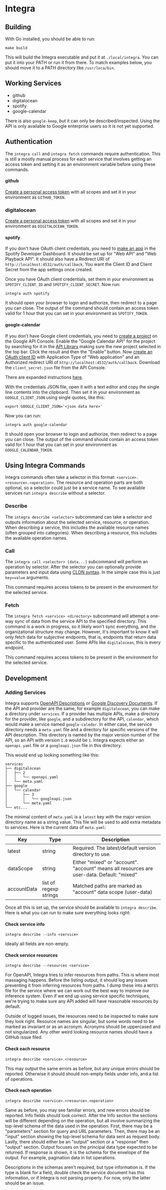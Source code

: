 # Integra

## Building
With Go installed, you should be able to run:
```
make build
```
This will build the Integra executable and put it at `./local/integra`. You can
put it into your PATH or run it from there. To match examples below, you should
move it to a PATH directory like `/usr/loca/bin`.

## Working Services

* github
* digitalocean
* spotify
* google-calendar

There is also `google-keep`, but it can only be described/inspected. Using the API is
only available to Google enterprise users so it is not yet supported.

## Authentication

The `integra call` and `integra fetch` commands require authentication. This is
still a mostly manual process for each service that involves getting an access token
and setting it as an environment variable before using these commands.

#### github

[Create a personal access token](https://github.com/settings/tokens) with all scopes
and set it in your environment as `GITHUB_TOKEN`. 

### digitalocean 

[Create a personal access token](https://cloud.digitalocean.com/account/api/tokens) with all scopes
and set it in your environment as `DIGITALOCEAN_TOKEN`.

#### spotify

If you don't have OAuth client credentials, you need to [make an app](https://developer.spotify.com/dashboard)
in the Spotify Developer Dashboard. It should be set up for "Web API" and "Web Playback API". It should
also have a Redirect URI of `http://localhost:4532/auth/callback`. You want the Client ID and Client Secret
from the app settings once created.

Once you have OAuth client credentials, set them in your environment as `SPOTIFY_CLIENT_ID`
and `SPOTIFY_CLIENT_SECRET`. Now run:
```
integra auth spotify
```
It should open your browser to login and authorize, then redirect to a page you can close.
The output of the command should contain an access token valid for 1 hour that you can
set in your environment as `SPOTIFY_TOKEN`. 

#### google-calendar

If you don't have Google client credentials, you need to [create a project](https://console.cloud.google.com/projectcreate) on the Google API Console. Enable the "Google Calendar API" for the project by 
searching for it in the [API Library](https://console.cloud.google.com/apis/library) 
making sure the new project selected in the top bar. Click the result and then the "Enable" button. Now 
[create an OAuth client ID](https://console.cloud.google.com/apis/credentials/oauthclient)
with Application Type of "Web application" and an Authorized redirect URI of
`http://localhost:4532/auth/callback`. Download the `client_secret.json` file from the API Console.

There are expanded instructions [here](https://developers.google.com/identity/protocols/oauth2/web-server#enable-apis).

With the credentials JSON file, open it with a text editor and copy the single line contents into the clipboard. Then
set it in your environment as `GOOGLE_CLIENT_JSON` using single quotes, like this:
```
export GOOGLE_CLIENT_JSON='<json data here>'
```
Now you can run:
```
integra auth google-calendar
```
It should open your browser to login and authorize, then redirect to a page you can close.
The output of the command should contain an access token valid for 1 hour that you can
set in your environment as `GOOGLE_CALENDAR_TOKEN`. 

## Using Integra Commands

Integra commands often take a selector in this format: `<service>.<resource>.<operation>`.
The resource and operation parts are both optional, so a selector could just be a
service name. To see available services run `integra describe` without a selector.

### Describe

The `integra describe <selector>` subcommand can take a selector and outputs information about the
selected service, resource, or operation. When describing a service, this includes
the available resource names (often grouped into categories). When describing a
resource, this includes the available operation names. 

### Call

The `integra call <selector> [data...]` subcommand will perform an operation by selector. After the selector
you can optionally provide parameters and input data using [CLON syntax](https://github.com/progrium/clon-spec). 
In the simple case this is just `key=value` arguments. 

This command requires access tokens to be present in the environment for the
selected service. 

### Fetch

The `integra fetch <service> <directory>` subcommand will attempt a one-way sync of data from the 
service API to the specified directory. This command is a work in progress, so it
likely won't sync everything, and the organizational structure may change. However, 
it's important to know it will only fetch data for *subjective* endpoints, 
that is, endpoints that return data specific to the authenticated user. Some APIs like
`digitalocean`, this is every endpoint.

This command requires access tokens to be present in the environment for the
selected service. 

## Development

### Adding Services

Integra supports [OpenAPI Descriptions](https://learn.openapis.org/specification/) or [Google Discovery Documents](https://developers.google.com/discovery/v1/reference/apis). If the API and provider are the same, for example `digitalocean`, you can make a directory under `services`. If a provider has multiple APIs, make a directory for the provider, like `google`, and a subdirectory for the API, `calendar`, which would make a service named `google-caledar`. In either case, the service directory needs a `meta.yaml` file and a directory for specific versions of the API description. This directory is named by the major version number of the API, so an API with version `1.0` would be `1`. Integra expects either an `openapi.yaml` file or a `googleapi.json` file in this directory.

This would end up looking something like this:
```
services
├── digitalocean
│   ├── 2
│   │   └── openapi.yaml
│   └── meta.yaml
├── google
│   └── calendar
│       ├── 3
│       │   └── googleapi.json
│       └── meta.yaml
└── etc...
```
The minimal content of `meta.yaml` is a `latest` key with the major version directory
name as a string value. This file will be used to add extra metadata to services. Here
is the current data of `meta.yaml`:

| Key      | Type    | Description |
| -------- | ------- | ------- |
| latest  | string    | Required. The latest/default version directory to use. |
| dataScope | string | Either "mixed" or "account". "account" means all resources are user-data. Default: "mixed" |
| accountData | list of regexp strings | Matched paths are marked as "account" data scope (user-data) |

Once all this is set up, the service should be available to `integra describe`. Here is what you can 
run to make sure everything looks right:

#### Check service info
```
integra describe --info <service>
```
Ideally all fields are non-empty.

#### Check service resources
```
integra describe --resources <service>
```
For OpenAPI, Integra tries to infer resources from paths. This is where most massaging happens.
Before the listing output, it should log any issues preventing it from inferring resources
from paths. I dump these into a `NOTES` file for the service where we can work out
the best way to improve our inference system. Even if we end up using service specific
techniques, we're trying to make sure any API added will have reasonable resources by default.

Outside of logged issues, the resources need to be inspected to make sure they look right.
Resource names are singular, but some words need to be marked as invariant or as an acronym.
Acronyms should be uppercased and not singularized. Any other weird looking resource names
should have a GitHub issue filed.

#### Check each resource
```
integra describe <service>.<resource>
```
This may output the same errors as before, but any unique errors should be reported. Otherwise
it should should non-empty fields under info, and a list of operations.

#### Check each operation
```
integra describe <service>.<resource>.<operation>
```
Same as before, you may see familiar errors, and new errors should be reported. Info
fields should look correct. After the Info section the sections will be different
depending on the operation, but all involve summarizing the top-level schema of the
data used in the operation. First, there may be a "parameters" section for query
and URL parameters. Then, there may be an "input" section showing the top-level
schema for data sent as request body. Lastly, there should either be an "output"
section or a "response" then "output" section. Output focuses on the principal data
type expected to be returned. If response is shown, it is the schema for the envelope
of the output. For example, pagination data in list operations.

Descriptions in the schemas aren't required, but type information is. If the type
is blank for a field, double check the service document has this information, or if
Integra is not parsing properly. For now, only the latter should be an issue.